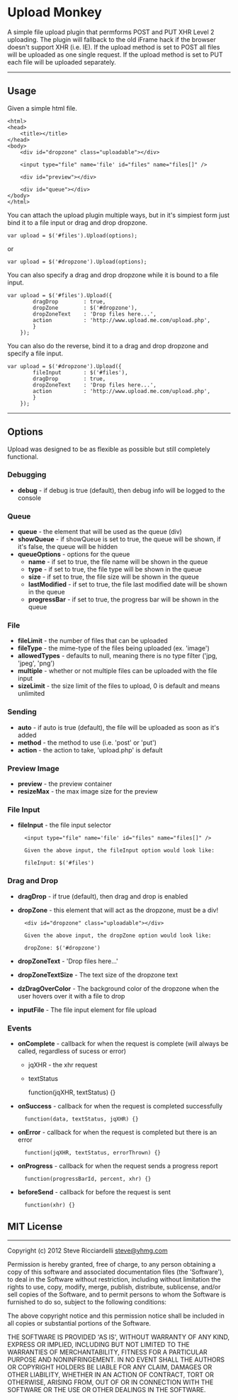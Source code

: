 # Upload Monkey

A simple file upload plugin that permforms POST and PUT XHR Level 2 uploading.  The plugin will fallback to the old iFrame hack if the browser doesn't support XHR (i.e. IE).  If the upload method is set to POST all files will be uploaded as one single request.  If the upload method is set to PUT each file will be uploaded separately.  

---

## Usage

Given a simple html file.

	<html>
	<head>
		<title></title>
	</head>
	<body>
		<div id="dropzone" class="uploadable"></div>

		<input type="file" name='file' id="files" name="files[]" />

		<div id="preview"></div>
		
		<div id="queue"></div>
	</body>
	</html>

You can attach the upload plugin multiple ways, but in it's simpiest form just bind it to a file input or drag and drop dropzone.
	
	var upload = $('#files').Upload(options);
	
or

	var upload = $('#dropzone').Upload(options);

You can also specify a drag and drop dropzone while it is bound to a file input.

	var upload = $('#files').Upload({
			dragDrop 		: true,
			dropZone 		: $('#dropzone'),
			dropZoneText 	: 'Drop files here...',
			action 			: 'http://www.upload.me.com/upload.php',
			}
		});

You can also do the reverse, bind it to a drag and drop dropzone and specify a file input.

	var upload = $('#dropzone').Upload({
			fileInput		: $('#files'),
			dragDrop 		: true,
			dropZoneText 	: 'Drop files here...',
			action 			: 'http://www.upload.me.com/upload.php',
			}
		});

---


## Options

Upload was designed to be as flexible as possible but still completely functional.

### Debugging 

* **debug** 			- if debug is true (default), then debug info will be logged to the console

### Queue

* **queue**				- the element that will be used as the queue (div)
* **showQueue**			- if showQueue is set to true, the queue will be shown, if it's false, the queue will be hidden
* **queueOptions**	 	- options for the queue
	* **name** 	 	 		- if set to true, the file name will be shown in the queue
	* **type** 	 	 		- if set to true, the file type will be shown in the queue
	* **size** 	 			- if set to true, the file size will be shown in the queue
	* **lastModified**		- if set to true, the file last modified date will be shown in the queue
	* **progressBar** 		- if set to true, the progress bar will be shown in the queue

### File 

* **fileLimit**			- the number of files that can be uploaded
* **fileType** 			- the mime-type of the files being uploaded (ex. 'image')
* **allowedTypes** 		- defaults to null, meaning there is no type filter ('jpg, 'jpeg', 'png')
* **multiple** 			- whether or not multiple files can be uploaded with the file input
* **sizeLimit**			- the size limit of the files to upload, 0 is default and means unlimited

### Sending 

* **auto** 				- if auto is true (default), the file will be uploaded as soon as it's added
* **method** 			- the method to use (i.e. 'post' or 'put')
* **action** 			- the action to take, 'upload.php' is default 

### Preview Image 

* **preview**			- the preview container
* **resizeMax**			- the max image size for the preview

### File Input

* **fileInput** 		- the file input selector 
 		
 		<input type="file" name='file' id="files" name="files[]" />
 		
		Given the above input, the fileInput option would look like:
 		
 		fileInput: $('#files') 
 		
	
### Drag and Drop

* **dragDrop** 			- if true (default), then drag and drop is enabled
* **dropZone** 			- this element that will act as the dropzone, must be a div!

 		<div id="dropzone" class="uploadable"></div>
 		
		Given the above input, the dropZone option would look like:
 		
 		dropZone: $('#dropzone') 


* **dropZoneText** 		- 'Drop files here...'
* **dropZoneTextSize** 	- The text size of the dropzone text
* **dzDragOverColor** 	- The background color of the dropzone when the user hovers over it with a file to drop
* **inputFile**			- The file input element for file upload

### Events

* **onComplete**		- callback for when the request is complete (will always be called, regardless of sucess or error)
	* jqXHR - the xhr request
	* textStatus  	
        
        function(jqXHR, textStatus) {}

* **onSuccess** 		- callback for when the request is completed successfully

		function(data, textStatus, jqXHR) {}

* **onError** 			- callback for when the request is completed but there is an error

		function(jqXHR, textStatus, errorThrown) {}

* **onProgress** 		- callback for when the request sends a progress report

		function(progressBarId, percent, xhr) {}

* **beforeSend**		- callback for before the request is sent

		function(xhr) {}
		
## MIT License
------------
Copyright (c) 2012 Steve Ricciardelli <steve@yhmg.com>

Permission is hereby granted, free of charge, to any person obtaining
a copy of this software and associated documentation files (the
'Software'), to deal in the Software without restriction, including
without limitation the rights to use, copy, modify, merge, publish,
distribute, sublicense, and/or sell copies of the Software, and to
permit persons to whom the Software is furnished to do so, subject to
the following conditions:

The above copyright notice and this permission notice shall be
included in all copies or substantial portions of the Software.

THE SOFTWARE IS PROVIDED 'AS IS', WITHOUT WARRANTY OF ANY KIND,
EXPRESS OR IMPLIED, INCLUDING BUT NOT LIMITED TO THE WARRANTIES OF
MERCHANTABILITY, FITNESS FOR A PARTICULAR PURPOSE AND NONINFRINGEMENT.
IN NO EVENT SHALL THE AUTHORS OR COPYRIGHT HOLDERS BE LIABLE FOR ANY
CLAIM, DAMAGES OR OTHER LIABILITY, WHETHER IN AN ACTION OF CONTRACT,
TORT OR OTHERWISE, ARISING FROM, OUT OF OR IN CONNECTION WITH THE
SOFTWARE OR THE USE OR OTHER DEALINGS IN THE SOFTWARE.